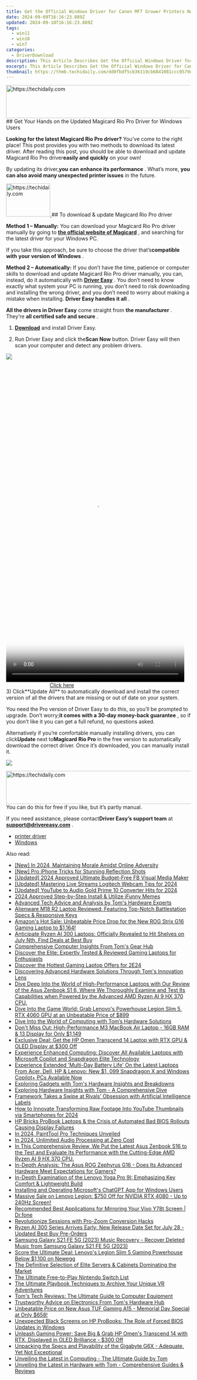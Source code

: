 ```yaml
---
title: Get the Official Windows Driver for Canon MF7 Grower Printers Now!
date: 2024-09-09T16:16:23.889Z
updated: 2024-09-10T16:16:23.889Z
tags:
  - win11
  - win10
  - win7
categories:
  - DriverDownload
description: This Article Describes Get the Official Windows Driver for Canon MF7 Grower Printers Now!
excerpt: This Article Describes Get the Official Windows Driver for Canon MF7 Grower Printers Now!
thumbnail: https://thmb.techidaily.com/dd0fbdf5cb36119cb6841081ccc0579ed7b5b44574bcc137517a05ce80e5ff57.jpg
---
```


<!-- affiliate ads begin -->
<a href="https://review-au.sjv.io/c/5597632/2135315/14409" target="_top" id="2135315">
  <img src="//a.impactradius-go.com/display-ad/14409-2135315" border="0" alt="https://techidaily.com" width="728" height="90"/>
</a>
<img height="0" width="0" src="https://review-au.sjv.io/i/5597632/2135315/14409" style="position:absolute;visibility:hidden;" border="0" />
<!-- affiliate ads end -->
## Get Your Hands on the Updated Magicard Rio Pro Driver for Windows Users

**Looking for the latest Magicard Rio Pro driver?** You’ve come to the right place! This post provides you with two methods to download its latest driver. After reading this post, you should be able to download and update Magicard Rio Pro driver**easily and quickly** on your own!

 By updating its driver,**you** **can** **enhance its performance** . What’s more, **you can also avoid many unexpected printer issues** in the future.

<!-- affiliate ads begin -->
<a href="https://aligracehair.sjv.io/c/5597632/2115909/19272" target="_top" id="2115909">
  <img src="//a.impactradius-go.com/display-ad/19272-2115909" border="0" alt="https://techidaily.com" width="120" height="90"/>
</a>
<img height="0" width="0" src="https://aligracehair.sjv.io/i/5597632/2115909/19272" style="position:absolute;visibility:hidden;" border="0" />
<!-- affiliate ads end -->
## To download & update Magicard Rio Pro driver

**Method 1 – Manually:**  You can download your Magicard Rio Pro driver manually by going to **[the official website of Magicard](https://support.magicard.com/)**  , and searching for the latest driver for your Windows PC.

 If you take this approach, be sure to choose the driver that’s**compatible with** **your version of Windows** .

**Method 2 – Automatically:** If you don’t have the time, patience or computer skills to download and update Magicard Rio Pro driver manually, you can, instead, do it automatically with **[Driver Easy](https://tools.techidaily.com/drivereasy/download/)**  . You don’t need to know exactly what system your PC is running, you don’t need to risk downloading and installing the wrong driver, and you don’t need to worry about making a mistake when installing. **Driver Easy handles it all** .

**All the drivers in Driver Easy** come straight from **the manufacturer** . They‘re **all certified safe and secure** .  

 1) **[Download](https://tools.techidaily.com/drivereasy/download/)**  and install Driver Easy.

 2) Run Driver Easy and click the**Scan Now** button. Driver Easy will then scan your computer and detect any problem drivers.

![](https://images.drivereasy.com/wp-content/uploads/2019/05/image-1115.png)

<!-- affiliate ads begin -->
<span id="1899850">
					<video width="486" height="864" style="cursor:pointer"
           poster="//a.impactradius-go.com/display-clicktoplayimage/1899850.png"
           onclick="if(!this.playClicked){this.play();this.setAttribute('controls',true);this.playClicked=true;}">
	   <source src="//a.impactradius-go.com/display-ad/14483-1899850">
	   <img src="//a.impactradius-go.com/display-clicktoplayimage/1899850.png" style="border: none; height: 100%; width: 100%; object-fit: contain">
	</video>
	<div style="width:304px;text-align:center"><a href="javascript:window.open(decodeURIComponent('https%3A%2F%2Felectronicx.pxf.io%2Fc%2F5597632%2F1899850%2F14483'), '_blank');void(0);">Click here</a></div>
</span>
<img height="0" width="0" src="https://imp.pxf.io/i/5597632/1899850/14483" style="position:absolute;visibility:hidden;" border="0" />
<!-- affiliate ads end -->
 3) Click**Update All** to automatically download and install the correct version of all the drivers that are missing or out of date on your system.

 You need the Pro version of Driver Easy to do this, so you’ll be prompted to upgrade. Don’t worry;**it comes with a 30-day money-back guarantee** , so if you don’t like it you can get a full refund, no questions asked.

 Alternatively if you’re comfortable manually installing drivers, you can click**Update** next to**Magicard Rio Pro** in the free version to automatically download the correct driver. Once it’s downloaded, you can manually install it.

![](https://images.drivereasy.com/wp-content/uploads/2019/05/image-1116.png)

<!-- affiliate ads begin -->
<a href="https://ephamedtechinc.pxf.io/c/5597632/2137226/26400" target="_top" id="2137226">
  <img src="//a.impactradius-go.com/display-ad/26400-2137226" border="0" alt="https://techidaily.com" width="728" height="90"/>
</a>
<img height="0" width="0" src="https://ephamedtechinc.pxf.io/i/5597632/2137226/26400" style="position:absolute;visibility:hidden;" border="0" />
<!-- affiliate ads end -->
 You can do this for free if you like, but it’s partly manual.  

 If you need assistance, please contact**Driver Easy’s support team** at [**support@drivereasy.com**](https://tools.techidaily.com/drivereasy/download/) .

* [printer driver](https://tools.techidaily.com/drivereasy/download/)
* [Windows](https://tools.techidaily.com/drivereasy/download/)

<ins class="adsbygoogle"
     style="display:block"
     data-ad-format="autorelaxed"
     data-ad-client="ca-pub-7571918770474297"
     data-ad-slot="1223367746"></ins>



<ins class="adsbygoogle"
     style="display:block"
     data-ad-client="ca-pub-7571918770474297"
     data-ad-slot="8358498916"
     data-ad-format="auto"
     data-full-width-responsive="true"></ins>

<span class="atpl-alsoreadstyle">Also read:</span>
<div><ul>
<li><a href="https://youtube-webster.techidaily.com/n-2024-maintaining-morale-amidst-online-adversity/"><u>[New] In 2024, Maintaining Morale Amidst Online Adversity</u></a></li>
<li><a href="https://vp-tips.techidaily.com/new-pro-iphone-tricks-for-stunning-reflection-shots/"><u>[New] Pro iPhone Tricks for Stunning Reflection Shots</u></a></li>
<li><a href="https://facebook-video-content.techidaily.com/updated-2024-approved-ultimate-budget-free-fb-visual-media-maker/"><u>[Updated] 2024 Approved  Ultimate Budget-Free FB Visual Media Maker</u></a></li>
<li><a href="https://remote-screen-capture.techidaily.com/updated-mastering-live-streams-logitech-webcam-tips-for-2024/"><u>[Updated] Mastering Live Streams  Logitech Webcam Tips for 2024</u></a></li>
<li><a href="https://youtube-web.techidaily.com/ed-youtube-to-audio-gold-prime-10-converter-hits-for-2024/"><u>[Updated] YouTube to Audio Gold  Prime 10 Converter Hits for 2024</u></a></li>
<li><a href="https://extra-approaches.techidaily.com/2024-approved-step-by-step-install-and-utilize-ifunny-memes/"><u>2024 Approved  Step-by-Step  Install & Utilize iFunny Memes</u></a></li>
<li><a href="https://hardware-help.techidaily.com/advanced-tech-advice-and-analysis-by-toms-hardware-experts/"><u>Advanced Tech Advice and Analysis by Tom's Hardware Experts</u></a></li>
<li><a href="https://hardware-help.techidaily.com/alienware-m18-r2-laptop-reviewed-featuring-top-notch-battlestation-specs-and-responsive-keys/"><u>Alienware M18 R2 Laptop Reviewed: Featuring Top-Notch Battlestation Specs & Responsive Keys</u></a></li>
<li><a href="https://hardware-help.techidaily.com/1723862692205-amazons-hot-sale-unbeatable-price-drop-for-the-new-rog-strix-g16-gaming-laptop-to-1164/"><u>Amazon's Hot Sale: Unbeatable Price Drop for the New ROG Strix G16 Gaming Laptop to $1,164!</u></a></li>
<li><a href="https://hardware-help.techidaily.com/1723862728424-anticipate-ryzen-ai-300-laptops-officially-revealed-to-hit-shelves-on-july-nth-find-deals-at-best-buy/"><u>Anticipate Ryzen AI 300 Laptops: Officially Revealed to Hit Shelves on July Nth, Find Deals at Best Buy</u></a></li>
<li><a href="https://hardware-help.techidaily.com/comprehensive-computer-insights-from-toms-gear-hub/"><u>Comprehensive Computer Insights From Tom's Gear Hub</u></a></li>
<li><a href="https://hardware-help.techidaily.com/discover-the-elite-expertly-tested-and-reviewed-gaming-laptops-for-enthusiasts/"><u>Discover the Elite: Expertly Tested & Reviewed Gaming Laptops for Enthusiasts</u></a></li>
<li><a href="https://hardware-help.techidaily.com/discover-the-hottest-gaming-laptop-offers-for-2e24/"><u>Discover the Hottest Gaming Laptop Offers for 2E24</u></a></li>
<li><a href="https://hardware-help.techidaily.com/discovering-advanced-hardware-solutions-through-toms-innovation-lens/"><u>Discovering Advanced Hardware Solutions Through Tom's Innovation Lens</u></a></li>
<li><a href="https://hardware-help.techidaily.com/dive-deep-into-the-world-of-high-performance-laptops-with-our-review-of-the-asus-zenbook-s1-6-where-we-thoroughly-examine-and-test-its-capabilities-when-pow16/"><u>Dive Deep Into the World of High-Performance Laptops with Our Review of the Asus Zenbook S1 6, Where We Thoroughly Examine and Test Its Capabilities when Powered by the Advanced AMD Ryzen AI 9 HX 370 CPU.</u></a></li>
<li><a href="https://hardware-help.techidaily.com/dive-into-the-game-world-grab-lenovos-powerhouse-legion-slim-5-rtx-4060-gpu-at-an-unbeatable-price-of-899/"><u>Dive Into the Game World: Grab Lenovo's Powerhouse Legion Slim 5, RTX 4060 GPU at an Unbeatable Price of $899</u></a></li>
<li><a href="https://hardware-help.techidaily.com/dive-into-the-world-of-computing-with-toms-hardware-solutions/"><u>Dive Into the World of Computing with Tom’s Hardware Solutions</u></a></li>
<li><a href="https://hardware-help.techidaily.com/1723862684696-dont-miss-out-high-performance-m3-macbook-air-laptop-16gb-ram-and-13-display-for-only-1149/"><u>Don't Miss Out: High-Performance M3 MacBook Air Laptop - 16GB RAM & 13 Display for Only $1,149</u></a></li>
<li><a href="https://hardware-help.techidaily.com/exclusive-deal-get-the-hp-omen-transcend-14-laptop-with-rtx-gpu-and-oled-display-at-300-off/"><u>Exclusive Deal: Get the HP Omen Transcend 14 Laptop with RTX GPU & OLED Display at $300 Off</u></a></li>
<li><a href="https://hardware-help.techidaily.com/experience-enhanced-computing-discover-all-available-laptops-with-microsoft-copilot-and-snapdragon-elite-technology/"><u>Experience Enhanced Computing: Discover All Available Laptops with Microsoft Copilot and Snapdragon Elite Technology</u></a></li>
<li><a href="https://hardware-help.techidaily.com/experience-extended-multi-day-battery-life-on-the-latest-laptops-from-acer-dell-hp-and-lenovo-new-1-099-snapdragon-x-and-windows-copilotplus-pcs-available-n3/"><u>Experience Extended 'Multi-Day Battery Life' On the Latest Laptops From Acer, Dell, HP & Lenovo: New $1, 099 Snapdragon X and Windows Copilot+ PCs Available Now</u></a></li>
<li><a href="https://hardware-help.techidaily.com/exploring-gadgets-with-toms-hardware-insights-and-breakdowns/"><u>Exploring Gadgets with Tom's Hardware Insights and Breakdowns</u></a></li>
<li><a href="https://hardware-help.techidaily.com/exploring-hardware-insights-with-tom-a-comprehensive-dive/"><u>Exploring Hardware Insights with Tom - A Comprehensive Dive</u></a></li>
<li><a href="https://hardware-help.techidaily.com/framework-takes-a-swipe-at-rivals-obsession-with-artificial-intelligence-labels/"><u>Framework Takes a Swipe at Rivals’ Obsession with Artificial Intelligence Labels</u></a></li>
<li><a href="https://youtube-docs.techidaily.com/o-innovate-transforming-raw-footage-into-youtube-thumbnails-via-smartphones-for-2024/"><u>How to Innovate  Transforming Raw Footage Into YouTube Thumbnails via Smartphones for 2024</u></a></li>
<li><a href="https://hardware-help.techidaily.com/hp-bricks-probook-laptops-and-the-crisis-of-automated-bad-bios-rollouts-causing-display-failures/"><u>HP Bricks ProBook Laptops & the Crisis of Automated Bad BIOS Rollouts Causing Display Failures</u></a></li>
<li><a href="https://extra-approaches.techidaily.com/in-2024-painttool-pro-techniques-unveiled/"><u>In 2024, PaintTool Pro Techniques Unveiled</u></a></li>
<li><a href="https://some-guidance.techidaily.com/in-2024-unlimited-audio-processing-at-zero-cost/"><u>In 2024, Unlimited Audio Processing at Zero Cost</u></a></li>
<li><a href="https://hardware-help.techidaily.com/1723862719505-in-this-comprehensive-review-we-put-the-latest-asus-zenbook-s16-to-the-test-and-evaluate-its-performance-with-the-cutting-edge-amd-ryzen-ai-9-hx-370-cpu/"><u>In This Comprehensive Review, We Put the Latest Asus Zenbook S16 to the Test and Evaluate Its Performance with the Cutting-Edge AMD Ryzen AI 9 HX 370 CPU.</u></a></li>
<li><a href="https://hardware-help.techidaily.com/in-depth-analysis-the-asus-rog-zephyrus-g16-does-its-advanced-hardware-meet-expectations-for-gamers/"><u>In-Depth Analysis: The Asus ROG Zephyrus G16 - Does Its Advanced Hardware Meet Expectations for Gamers?</u></a></li>
<li><a href="https://hardware-help.techidaily.com/in-depth-examination-of-the-lenovo-yoga-pro-9i-emphasizing-key-comfort-and-lightweight-build/"><u>In-Depth Examination of the Lenovo Yoga Pro 9I: Emphasizing Key Comfort & Lightweight Build</u></a></li>
<li><a href="https://tech-revival.techidaily.com/installing-and-operating-microsofts-chatgpt-app-for-windows-users/"><u>Installing and Operating Microsoft's ChatGPT App for Windows Users</u></a></li>
<li><a href="https://hardware-help.techidaily.com/1723862651272-massive-sale-on-lenovo-legion-750-off-for-nvidia-rtx-4080-up-to-240hz-screen/"><u>Massive Sale on Lenovo Legion: $750 Off for NVIDIA RTX 4080 - Up to 240Hz Screen!</u></a></li>
<li><a href="https://screen-mirror.techidaily.com/recommended-best-applications-for-mirroring-your-vivo-y78t-screen-drfone-by-drfone-android/"><u>Recommended Best Applications for Mirroring Your Vivo Y78t Screen | Dr.fone</u></a></li>
<li><a href="https://extra-tips.techidaily.com/revolutionize-sessions-with-pro-zoom-conversion-hacks/"><u>Revolutionize Sessions with Pro-Zoom Conversion Hacks</u></a></li>
<li><a href="https://hardware-help.techidaily.com/1723862714419-ryzen-ai-300-series-arrives-early-new-release-date-set-for-july-28-updated-best-buy-pre-orders/"><u>Ryzen AI 300 Series Arrives Early: New Release Date Set for July 28 - Updated Best Buy Pre-Orders</u></a></li>
<li><a href="https://techidaily.com/samsung-galaxy-s21-fe-5g-2023-music-recovery-recover-deleted-music-from-samsung-galaxy-s21-fe-5g-2023-by-fonelab-android-recover-music/"><u>Samsung Galaxy S21 FE 5G (2023) Music Recovery - Recover Deleted Music from Samsung Galaxy S21 FE 5G (2023)</u></a></li>
<li><a href="https://hardware-help.techidaily.com/1723862679461-score-the-ultimate-deal-lenovos-legion-slim-5-gaming-powerhouse-below-1100-on-newegg/"><u>Score the Ultimate Deal: Lenovo's Legion Slim 5 Gaming Powerhouse Below $1,100 on Newegg</u></a></li>
<li><a href="https://buynow-tips.techidaily.com/the-definitive-selection-of-elite-servers-and-cabinets-dominating-the-market/"><u>The Definitive Selection of Elite Servers & Cabinets Dominating the Market</u></a></li>
<li><a href="https://games-able.techidaily.com/the-ultimate-free-to-play-nintendo-switch-list/"><u>The Ultimate Free-to-Play Nintendo Switch List</u></a></li>
<li><a href="https://screen-capture.techidaily.com/the-ultimate-playbook-techniques-to-archive-your-unique-vr-adventures/"><u>The Ultimate Playbook  Techniques to Archive Your Unique VR Adventures</u></a></li>
<li><a href="https://hardware-help.techidaily.com/toms-tech-reviews-the-ultimate-guide-to-computer-equipment/"><u>Tom's Tech Reviews: The Ultimate Guide to Computer Equipment</u></a></li>
<li><a href="https://hardware-help.techidaily.com/trustworthy-advice-on-electronics-from-toms-hardware-hub/"><u>Trustworthy Advice on Electronics From Tom's Hardware Hub</u></a></li>
<li><a href="https://hardware-help.techidaily.com/1723862696207-unbeatable-price-on-new-asus-tuf-gaming-a15-memorial-day-special-at-only-658/"><u>Unbeatable Price on New Asus TUF Gaming A15 - Memorial Day Special at Only $658!</u></a></li>
<li><a href="https://hardware-help.techidaily.com/unexpected-black-screens-on-hp-probooks-the-role-of-forced-bios-updates-in-windows/"><u>Unexpected Black Screens on HP ProBooks: The Role of Forced BIOS Updates in Windows</u></a></li>
<li><a href="https://hardware-help.techidaily.com/1723862693831-unleash-gaming-power-save-big-and-grab-hp-omens-transcend-14-with-rtx-displayed-in-oled-brilliance-300-off/"><u>Unleash Gaming Power: Save Big & Grab HP Omen's Transcend 14 with RTX, Displayed in OLED Brilliance - $300 Off</u></a></li>
<li><a href="https://hardware-help.techidaily.com/unpacking-the-specs-and-playability-of-the-gigabyte-g6x-adequate-yet-not-exceptional/"><u>Unpacking the Specs and Playability of the Gigabyte G6X - Adequate, Yet Not Exceptional</u></a></li>
<li><a href="https://hardware-help.techidaily.com/unveiling-the-latest-in-computing-the-ultimate-guide-by-tom/"><u>Unveiling the Latest in Computing - The Ultimate Guide by Tom</u></a></li>
<li><a href="https://hardware-help.techidaily.com/unveiling-the-latest-in-hardware-with-tom-comprehensive-guides-and-reviews/"><u>Unveiling the Latest in Hardware with Tom - Comprehensive Guides & Reviews</u></a></li>
</ul></div>
